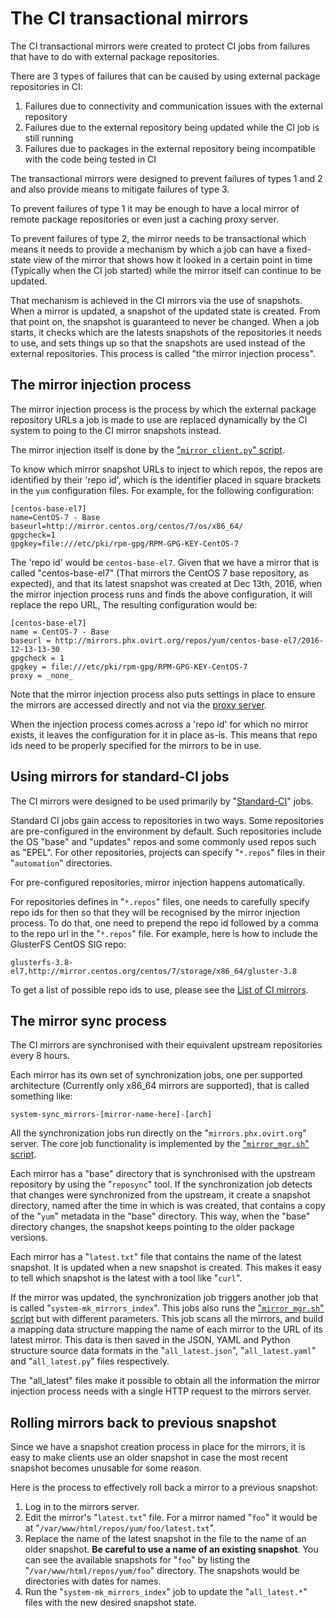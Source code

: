 The CI transactional mirrors
============================

The CI transactional mirrors were created to protect CI jobs from failures that
have to do with external package repositories.

There are 3 types of failures that can be caused by using external package
repositories in CI:

1. Failures due to connectivity and communication issues with the external
   repository
2. Failures due to the external repository being updated while the CI job is
   still running
3. Failures due to packages in the external repository being incompatible with
   the code being tested in CI

The transactional mirrors were designed to prevent failures of types 1 and 2 and
also provide means to mitigate failures of type 3.

To prevent failures of type 1 it may be enough to have a local mirror of remote
package repositories or even just a caching proxy server.

To prevent failures of type 2, the mirror needs to be transactional which means
it needs to provide a mechanism by which a job can have a fixed-state view of the
mirror that shows how it looked in a certain point in time (Typically when the
CI job started) while the mirror itself can continue to be updated.

That mechanism is achieved in the CI mirrors via the use of snapshots. When a
mirror is updated, a snapshot of the updated state is created. From that point
on, the snapshot is guaranteed to never be changed. When a job starts, it checks
which are the latests snapshots of the repositories it needs to use, and sets
things up so that the snapshots are used instead of the external repositories.
This process is called "the mirror injection process".

The mirror injection process
----------------------------
The mirror injection process is the process by which the external package
repository URLs a job is made to use are replaced dynamically by the CI system
to poing to the CI mirror snapshots instead.

The mirror injection itself is done by the ["`mirror_client.py`" script][1].

To know which mirror snapshot URLs to inject to which repos, the repos are
identified by their 'repo id', which is the identifier placed in square brackets
in the `yum` configuration files. For example, for the following configuration:

    [centos-base-el7]
    name=CentOS-7 - Base
    baseurl=http://mirror.centos.org/centos/7/os/x86_64/
    gpgcheck=1
    gpgkey=file:///etc/pki/rpm-gpg/RPM-GPG-KEY-CentOS-7

The 'repo id' would be `centos-base-el7`. Given that we have a mirror that is
called "centos-base-el7" (That mirrors the CentOS 7 base repository, as
expected), and that its latest snapshot was created at Dec 13th, 2016, when the
mirror injection process runs and finds the above configuration, it will replace
the repo URL, The resulting configuration would be:

    [centos-base-el7]
    name = CentOS-7 - Base
    baseurl = http://mirrors.phx.ovirt.org/repos/yum/centos-base-el7/2016-12-13-13-30
    gpgcheck = 1
    gpgkey = file:///etc/pki/rpm-gpg/RPM-GPG-KEY-CentOS-7
    proxy = _none_

Note that the mirror injection process also puts settings in place to ensure the
mirrors are accessed directly and not via the [proxy server][2].

When the injection process comes across a 'repo id' for which no mirror exists,
it leaves the configuration for it in place as-is. This means that repo ids need
to be properly specified for the mirrors to be in use.

[1]: https://gerrit.ovirt.org/gitweb?p=jenkins.git;a=blob;f=scripts/mirror_client.py
[2]: Proxy.markdown

Using mirrors for standard-CI jobs
----------------------------------
The CI mirrors were designed to be used primarily by "[Standard-CI][3]" jobs.

Standard CI jobs gain access to repositories in two ways. Some repositories are
pre-configured in the environment by default. Such repositories include the OS
"base" and "updates" repos and some commonly used repos such as "EPEL". For
other repositories, projects can specify "`*.repos`" files in their
"`automation`" directories.

For pre-configured repositories, mirror injection happens automatically.

For repositories defines in "`*.repos`" files, one needs to carefully specify
repo ids for then so that they will be recognised by the mirror injection
process. To do that, one need to prepend the repo id followed by a comma to the
repo url in the "`*.repos`" file. For example, here is how to include the
GlusterFS CentOS SIG repo:

    glusterfs-3.8-el7,http://mirror.centos.org/centos/7/storage/x86_64/gluster-3.8

To get a list of possible repo ids to use, please see the [List of CI
mirrors][4].

[3]: Build_and_test_standards.markdown
[4]: List_of_mirrors.markdown

The mirror sync process
-----------------------
The CI mirrors are synchronised with their equivalent upstream repositories
every 8 hours.

Each mirror has its own set of synchronization jobs, one per supported
architecture (Currently only x86_64 mirrors are supported), that is called
something like:

    system-sync_mirrors-[mirror-name-here]-[arch]

All the synchronization jobs run directly on the "`mirrors.phx.ovirt.org`"
server. The core job functionality is implemented by the ["`mirror_mgr.sh`"
script][5].

Each mirror has a "base" directory that is synchronised with the upstream
repository by using the "`reposync`" tool. If the synchronization job detects
that changes were synchronized from the upstream, it create a snapshot
directory, named after the time in which is was created, that contains a copy of
the "`yum`" metadata in the "base" directory. This way, when the "base"
directory changes, the snapshot keeps pointing to the older package versions.

Each mirror has a "`latest.txt`" file that contains the name of the latest
snapshot. It is updated when a new snapshot is created. This makes it easy to
tell which snapshot is the latest with a tool like "`curl`".

If the mirror was updated, the synchronization job triggers another job that is
called "`system-mk_mirrors_index`". This jobs also runs the ["`mirror_mgr.sh`"
script][5] but with different parameters. This job scans all the mirrors, and
build a mapping data structure mapping the name of each mirror to the URL of its
latest mirror. This data is then saved in the  JSON, YAML and Python structure
source data formats in the "`all_latest.json`", "`all_latest.yaml`" and
"`all_latest.py`" files respectively.

The "all_latest" files make it possible to obtain all the information the mirror
injection process needs with a single HTTP request to the mirrors server.

[5]: https://gerrit.ovirt.org/gitweb?p=jenkins.git;a=blob;f=scripts/mirror_mgr.sh

Rolling mirrors back to previous snapshot
-----------------------------------------
Since we have a snapshot creation process in place for the mirrors, it is easy
to make clients use an older snapshot in case the most recent snapshot becomes
unusable for some reason.

Here is the process to effectively roll back a mirror to a previous snapshot:

1. Log in to the mirrors server.
2. Edit the mirror's "`latest.txt`" file. For a mirror named "`foo`" it would be
   at "`/var/www/html/repos/yum/foo/latest.txt`".
3. Replace the name of the latest snapshot in the file to the name of an older
   snapshot. **Be careful to use a name of an existing snapshot**. You can see
   the available snapshots for "`foo`" by listing the
   "`/var/www/html/repos/yum/foo`" directory. The snapshots would be directories
   with dates for names.
4. Run the "`system-mk_mirrors_index`" job to update the "`all_latest.*`" files
   with the new desired snapshot state.
